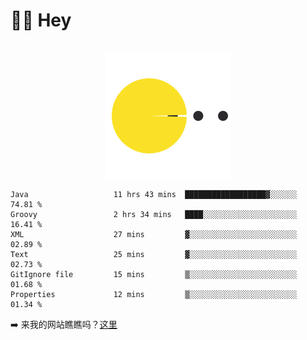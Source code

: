 
# 👋🏻 Hey
<div align="center">
	<br>
	<img src="https://raw.githubusercontent.com/Aniket965/Aniket965/master/pacman.svg?sanitize=true" width="200" height="200">
	<br>
</div>

<!--START_SECTION:waka-->

```text
Java                   11 hrs 43 mins  ██████████████████▓░░░░░░   74.81 %
Groovy                 2 hrs 34 mins   ████░░░░░░░░░░░░░░░░░░░░░   16.41 %
XML                    27 mins         ▓░░░░░░░░░░░░░░░░░░░░░░░░   02.89 %
Text                   25 mins         ▓░░░░░░░░░░░░░░░░░░░░░░░░   02.73 %
GitIgnore file         15 mins         ▒░░░░░░░░░░░░░░░░░░░░░░░░   01.68 %
Properties             12 mins         ▒░░░░░░░░░░░░░░░░░░░░░░░░   01.34 %
```

<!--END_SECTION:waka-->

 ➡️  来我的网站瞧瞧吗？[这里](https://www.shaolongfei.com)
